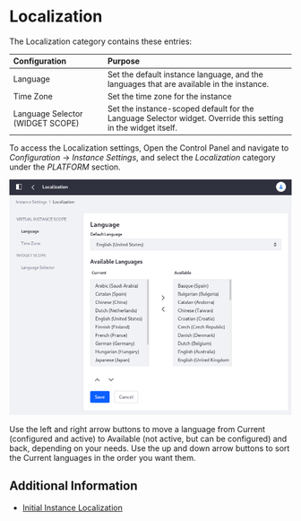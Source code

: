 # Localization

The Localization category contains these entries:

| Configuration | Purpose |
| :--- | :--- |
| Language | Set the default instance language, and the languages that are available in the instance. |
| Time Zone | Set the time zone for the instance |
| Language Selector (WIDGET SCOPE) | Set the instance-scoped default for the Language Selector widget. Override this setting in the widget itself. |

To access the Localization settings, Open the Control Panel and navigate to *Configuration* &rarr; *Instance Settings*, and select the *Localization* category under the *PLATFORM* section.

![Configure the default language and the time zone for the instance scope.](./localization/images/01.png)

Use the left and right arrow buttons to move a language from Current (configured and active) to Available (not active, but can be configured) and back, depending on your needs. Use the up and down arrow buttons to sort the Current languages in the order you want them. 

## Additional Information

* [Initial Instance Localization](../../../installation-and-upgrades/setting-up-liferay/initial-instance-localization.md)